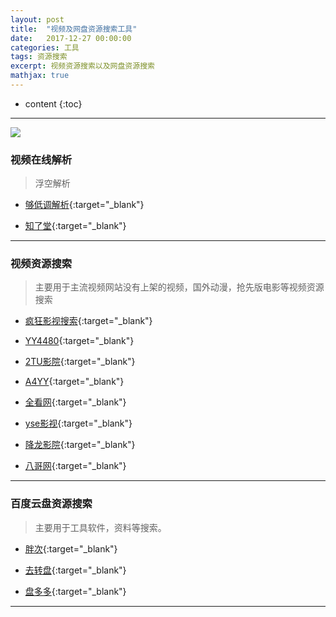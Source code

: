 ```yaml
---
layout: post
title:  "视频及网盘资源搜索工具"
date:   2017-12-27 00:00:00
categories: 工具
tags: 资源搜索
excerpt: 视频资源搜索以及网盘资源搜索
mathjax: true
---
```

* content
{:toc}
---


![](http://owlypioka.bkt.clouddn.com/H%E4%B8%80Cl.jpg)

### 视频在线解析

> 浮空解析

- [够低调解析](http://goudidiao.com/){:target="_blank"}

- [知了堂](http://yy.zhiliaotang.com/vip/){:target="_blank"}

---

### 视频资源搜索

> 主要用于主流视频网站没有上架的视频，国外动漫，抢先版电影等视频资源搜索

- [疯狂影视搜索](http://www.ifkdy.com/){:target="_blank"}

- [YY4480](http://aaqqy.com/){:target="_blank"}

- [2TU影院](http://www.82tu.cc/){:target="_blank"}

- [A4YY](http://www.a4yy4480.com/){:target="_blank"}

- [全看网](http://www.quankan.tv/){:target="_blank"}

- [yse影视](http://www.yse123.com/){:target="_blank"}

- [降龙影院](http://xlyy100.com/){:target="_blank"}

- [八哥网](http://www.8gw.com/){:target="_blank"}

---

### 百度云盘资源搜索

> 主要用于工具软件，资料等搜索。

- [胖次](http://www.panc.cc/){:target="_blank"}

- [去转盘](http://www.quzhuanpan.com/){:target="_blank"}

- [盘多多](http://www.panduoduo.net/){:target="_blank"}

---
